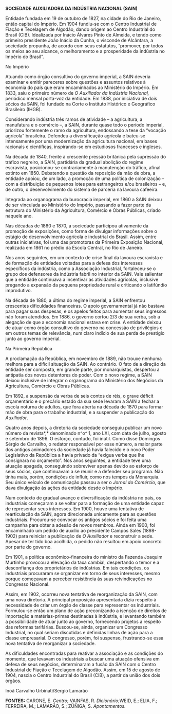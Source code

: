 **SOCIEDADE AUXILIADORA DA INDÚSTRIA NACIONAL (SAIN)**

Entidade fundada em 19 de outubro de 1827, na cidade do Rio de Janeiro,
então capital do Império. Em 1904 fundiu-se com o Centro Industrial de
Fiação e Tecelagem de Algodão, dando origem ao Centro Industrial do
Brasil (CIB). Idealizada por Inácio Álvares Pinto de Almeida, e tendo
como primeiro presidente João Inácio da Cunha, o visconde de Alcântara,
a sociedade propunha, de acordo com seus estatutos, “promover, por todos
os meios ao seu alcance, o melhoramento e a prosperidade da indústria no
Império do Brasil”.

No Império

Atuando como órgão consultivo do governo imperial, a SAIN deveria
examinar e emitir pareceres sobre questões e assuntos relativos à
economia do país que eram encaminhados ao Ministério do Império. Em
1833, saiu o primeiro número de *O Auxiliador da Indústria Nacional,*
periódico mensal porta-voz da entidade. Em 1838, por iniciativa de dois
sócios da SAIN, foi fundado na Corte o Instituto Histórico e Geográfico
Brasileiro (IHGB).

Considerando indústria três ramos de atividade – a agricultura, a
manufatura e o comércio –, a SAIN, durante quase todo o período
imperial, priorizou fortemente o ramo da agricultura, endossando a tese
da “vocação agrícola” brasileira. Defendeu a diversificação agrícola e
bateu-se intensamente por uma modernização da agricultura nacional, em
bases racionais e científicas, inspirando-se em estudiosos franceses e
ingleses.

Na década de 1840, frente à crescente pressão britânica pela supressão
do tráfico negreiro, a SAIN, partidária da gradual abolição do regime
escravista, posicionou-se contrariamente à manutenção do tráfico, afinal
extinto em 1850. Debatendo a questão da reposição da mão de obra, a
entidade apoiou, de um lado, a promoção de uma política de colonização –
com a distribuição de pequenos lotes para estrangeiros e/ou brasileiros
– e, de outro, o desenvolvimento do sistema de parceria na lavoura
cafeeira.

Integrada ao organograma da burocracia imperial, em 1860 a SAIN deixou
de ser vinculada ao Ministério do Império, passando a fazer parte da
estrutura do Ministério da Agricultura, Comércio e Obras Públicas,
criado naquele ano.

Nas décadas de 1860 e 1870, a sociedade participou ativamente da
promoção de exposições, como forma de divulgar informações sobre o
estágio de desenvolvimento agrícola e industrial do Brasil. Assim, entre
outras iniciativas, foi uma das promotoras da Primeira Exposição
Nacional, realizada em 1861 no prédio da Escola Central, no Rio de
Janeiro.

Nos anos seguintes, em um contexto de crise final da lavoura escravista
e de formação de entidades voltadas para a defesa dos interesses
específicos da indústria, como a Associação Industrial, fortaleceu-se o
grupo dos defensores da indústria fabril no interior da SAIN. Vale
salientar que a entidade continuava a incentivar as atividades
agrícolas, inclusive pregando a expansão da pequena propriedade rural e
criticando o latifúndio improdutivo.

Na década de 1880, a última do regime imperial, a SAIN enfrentou
crescentes dificuldades financeiras. O apoio governamental já não
bastava para pagar suas despesas, e os apelos feitos para aumentar seus
ingressos não foram atendidos. Em 1886, o governo cortou 2/3 de sua
verba, sob a alegação de que a economia nacional estava em crise. A
entidade deixou de atuar como órgão consultivo do governo na concessão
de privilégios e em outros temas de relevância, num claro indício de sua
perda de prestígio junto ao governo imperial.

Na Primeira República

A proclamação da República, em novembro de 1889, não trouxe nenhuma
melhora para a difícil situação da SAIN. Ao contrário. O fato de a
direção da entidade ser composta, em grande parte, por monarquistas,
despertou a antipatia dos novos detentores do poder. Com o novo regime,
a SAIN deixou inclusive de integrar o organograma do Ministério dos
Negócios da Agricultura, Comércio e Obras Públicas.

Em 1892, a suspensão da verba de seis contos de réis, o grave déficit
orçamentário e o precário estado da sua sede levaram a SAIN a fechar a
escola noturna de adultos, que fora aberta na década de 1870 para formar
mão de obra para o trabalho industrial, e a suspender a publicação do
*Auxiliador*.

Quatro anos depois, a diretoria da sociedade conseguiu publicar um novo
número da revista*,* denominado n^o^ 1, ano LXI, com data de julho,
agosto e setembro de 1896. O esforço, contudo, foi inútil. Como disse
Domingos Sérgio de Carvalho, o redator responsável por esse número, a
maior parte dos antigos animadores da sociedade já havia falecido e o
novo Poder Legislativo da República a havia privado da “exígua verba que
lhe consignara no orçamento”. Nos anos seguintes, a entidade teve uma
atuação apagada, conseguindo sobreviver apenas devido ao esforço de seus
sócios, que continuavam a se reunir e a defender seu programa. Não tinha
mais, porém, condições de influir, como nos tempos da Monarquia. Seu
único veículo de comunicação passou a ser o *Jornal do Comércio*, que
dava divulgação às ações da entidade desde o Império.

Num contexto de gradual avanço e diversificação da indústria no país, os
industriais começaram a se voltar para a formação de uma entidade capaz
de representar seus interesses. Em 1900, houve uma tentativa de
rearticulação da SAIN, agora direcionada unicamente para as questões
industriais. Procurou-se convocar os antigos sócios e foi feita uma
campanha para obter a adesão de novos membros. Ainda em 1900, foi
encaminhado um pedido de auxílio ao presidente Campos Sales (1898-1902)
para reiniciar a publicação de *O Auxiliador* e reconstruir a sede.
Apesar de ter tido boa acolhida, o pedido não resultou em apoio concreto
por parte do governo.

Em 1901, a política econômico-financeira do ministro da Fazenda Joaquim
Murtinho provocou a elevação da taxa cambial, despertando o temor e a
desconfiança dos proprietários de indústrias. Em tais condições, os
industriais procuraram se organizar em torno de seus interesses, mesmo
porque começavam a perceber resistência às suas reivindicações no
Congresso Nacional.

Assim, em 1902, ocorreu nova tentativa de reorganização da SAIN, com uma
nova diretoria. A principal proposição apresentada dizia respeito à
necessidade de criar um órgão de classe para representar os industriais.
Formulou-se então um plano de ação preconizando a isenção de direitos de
importação a matérias-primas destinadas à indústria, e levantando também
a possibilidade de atuar junto ao governo, fornecendo projetos a
respeito das reformas tarifárias. Buscou-se, ainda, organizar um
Congresso Industrial, no qual seriam discutidas e definidas linhas de
ação para a classe empresarial. O congresso, porém, foi suspenso,
frustrando-se essa nova tentativa de reorganizar a sociedade.

As dificuldades encontradas para reativar a associação e as condições do
momento, que levavam os industriais a buscar uma atuação ofensiva em
defesa de seus negócios, determinaram a fusão da SAIN com o Centro
Industrial de Fiação e Tecelagem de Algodão. Assim, em 15 de agosto de
1904, nascia o Centro Industrial do Brasil (CIB), a partir da união dos
dois órgãos.

Inoã Carvalho Urbinati/Sergio Lamarão

**FONTES:** CARONE, E. *Centro*; VAINFAS, R. *Dicionário*;WEID, E.;
ELIA, F.; FERREIRA, M.; LAMARÃO, S.; ZÚÑIGA, S. *Apontamentos.*
